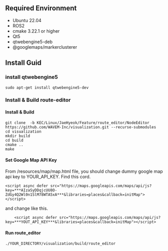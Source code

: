 ## Required Environment
- Ubuntu 22.04
- ROS2
- cmake 3.22.1 or higher
- Qt5
- qtwebengine5-deb
- @googlemaps/markerclusterer

## Install Guid
### install qtwebengine5
~~~
sudo apt-get install qtwebengine5-dev
~~~

### Install & Build route-editor 
#### Install & Build
~~~
git clone  -b KEC/Linux/JaeHyeok/Feature/route_editor/NodeEditor https://github.com/WAVEM-Inc/visualization.git --recurse-submodules
cd visualization
mkdir build
cd build
cmake ..
make
~~~

#### Set Google Map API Key
From /resources/map/map.html file, you should change dummy google map api key to YOUR_API_KEY.
Find this cord.
~~~
<script async defer src="https://maps.googleapis.com/maps/api/js?key=***AIzaSyDDqjcUU8O-ZdGy4Q2Wl0n1SlM78WTA5xA***&libraries=places&callback=initMap"></script>
~~~
and change like this.
~~~
    <script async defer src="https://maps.googleapis.com/maps/api/js?key=***YOUT_API_KEY***&libraries=places&callback=initMap"></script>
~~~

#### Run route_editor
~~~
./YOUR_DIRECTORY/visualization/build/route_editor
~~~
